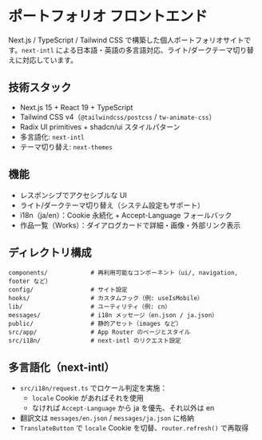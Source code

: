 # ポートフォリオ フロントエンド

Next.js / TypeScript / Tailwind CSS で構築した個人ポートフォリオサイトです。`next-intl` による日本語・英語の多言語対応、ライト/ダークテーマ切り替えに対応しています。

## 技術スタック

- Next.js 15 + React 19 + TypeScript
- Tailwind CSS v4（`@tailwindcss/postcss` / `tw-animate-css`）
- Radix UI primitives + shadcn/ui スタイルパターン
- 多言語化: `next-intl`
- テーマ切り替え: `next-themes`

## 機能

- レスポンシブでアクセシブルな UI
- ライト/ダークテーマ切り替え（システム設定もサポート）
- i18n（ja/en）：Cookie 永続化 + Accept-Language フォールバック
- 作品一覧（Works）：ダイアログカードで詳細・画像・外部リンク表示

## ディレクトリ構成

```text
components/            # 再利用可能なコンポーネント（ui/, navigation, footer など）
config/                # サイト設定
hooks/                 # カスタムフック（例: useIsMobile）
lib/                   # ユーティリティ（例: cn）
messages/              # i18n メッセージ（en.json / ja.json）
public/                # 静的アセット（images など）
src/app/               # App Router のページとスタイル
src/i18n/              # next-intl のリクエスト設定
```

## 多言語化（next-intl）

- `src/i18n/request.ts` でロケール判定を実施：
  - `locale` Cookie があればそれを使用
  - なければ `Accept-Language` から ja を優先、それ以外は en
- 翻訳文は `messages/en.json` / `messages/ja.json` に格納
- `TranslateButton` で `locale` Cookie を切替、`router.refresh()` で再取得
